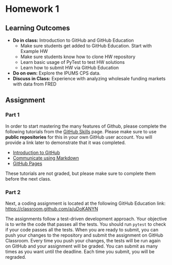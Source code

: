 # Homework 1

## Learning Outcomes

- **Do in class:** Introduction to GitHub and GitHub Education
    - Make sure students get added to GitHub Education. Start with Example HW
    - Make sure students know how to clone HW repository
    - Learn basic usage of PyTest to test HW solutions
    - Learn how to submit HW via GitHub Education
- **Do on own:** Explore the IPUMS CPS data.
- **Discuss in Class:** Experience with analyzing wholesale funding markets with data from FRED 

## Assignment

### Part 1

In order to start mastering the many features of Github, please complete the following tutorials from the [GitHub Skills](https://skills.github.com/) page. Please make sure to use **public repositories** for this in your own GitHub user account. You will provide a link later to demonstrate that it was completed.

 - [Introduction to GitHub](https://github.com/skills/introduction-to-github)
 - [Communicate using Markdown](https://github.com/skills/communicate-using-markdown)
 - [GitHub Pages](https://github.com/skills/github-pages)
 
These tutorials are not graded, but please make sure to complete them before the next class.

### Part 2

Next, a coding assignment is located at the following GitHub Education link: https://classroom.github.com/a/uDoKANYN

The assignments follow a test-driven development approach. Your objective is to write the code that passes all the tests.
You should run `pytest` to check if your code passes all the tests. When you are ready to submit, you can push your changes to the repository and submit the assignment on GitHub Classroom. Every time you push your changes, the tests will be run again on GitHub and your assignment will be graded. You can submit as many times as you want until the deadline. Each time you submit, you will be regraded.

